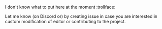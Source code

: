 I don't know what to put here at the moment :trollface:

Let me know (on Discord or) by creating issue in case you are interested in custom modification of editor or contributing to the project.
